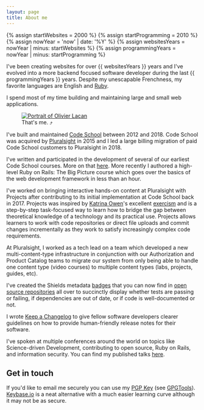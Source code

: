 ```yaml
---
layout: page
title: About me
---
```


{% assign startWebsites = 2000 %}
{% assign startProgramming = 2010 %}
{% assign nowYear = 'now' | date: '%Y' %}
{% assign websitesYears = nowYear | minus: startWebsites %}
{% assign programmingYears = nowYear | minus: startProgramming %}

I've been creating websites for over {{ websitesYears }} years
and I've evolved into a more backend focused software developer during
the last {{ programmingYears }} years. Despite my unescapable
Frenchness, my favorite languages are English and
[Ruby](http://tryruby.org).

I spend most of my time building and maintaining
large and small web applications.

<figure id="mug">
  <a href="https://en.gravatar.com/userimage/4041830/f96aa6256f6953179d7921d981516f2b?size=2048" title="Download a huge version of my face to see if you can figure out the number of degrees I tilted it for this shot.">
    <img src ="https://en.gravatar.com/userimage/4041830/f96aa6256f6953179d7921d981516f2b.jpg?size=540" alt="Portrait of Olivier Lacan"/>
  </a>
  <figcaption>That's me. &#10548;</figcaption>
</figure>

I've built and maintained [Code School](https://www.codeschool.com) between 2012 and 2018.
Code School was acquired by [Pluralsight](https://pluralsight.com) in 2015 and I led a large
billing migration of paid Code School customers to Pluralsight in 2018.

I've written and participated in the development of
several of our earliest Code School courses. More on that [here](/work). More recently I
authored a high-level Ruby on Rails: The Big Picture course which goes over the basics
of the web development framework in less than an hour.

I've worked on bringing interactive hands-on content at Pluralsight with Projects after
contributing to its initial implementation at Code School back in 2017.
Projects was inspired by [Katrina Owen](https://www.kytrinyx.com/)'s excellent
[exercism](https://exercism.io/) and is a step-by-step task-focused way to learn how to
bridge the gap between theoretical knowledge of a technology and its practical use.
Projects allows learners to work with code repositories or direct file uploads and commit changes
incrementally as they work to satisfy increasingly complex code requirements.

At Pluralsight, I worked as a tech lead on a team which developed a new multi-content-type
infrastructure in conjunction with our Authorization and Product Catalog teams to migrate
our system from only being able to handle one content type (video courses) to multiple content
types (labs, projects, guides, etc).

I've created the Shields metadata [badges](http://shields.io) that
you can now find in [open source repositories][gh-shields] all over to
succinctly display whether tests are passing or failing, if dependencies
are out of date, or if code is well-documented or not.

[gh-shields]: https://github.com/search?utf8=✓&q=https%3A%2F%2Fimg.shields.io%2F&type=Code

I wrote [Keep a Changelog](http://keepachangelog.com) to give fellow
software developers clearer guidelines on how to provide
human-friendly release notes for their software.

I've spoken at multiple conferences around the world on topics like
Science-driven Development, contributing to open source, Ruby on Rails,
and information security. You can find my published talks [here](/talks).

## Get in touch

If you'd like to email me securely you can use my [PGP Key][pgp] (see
[GPGTools][gpg]). [Keybase.io][kb] is a neat alternative with a much
easier learning curve although it may not be as secure.

[gpg]: /tools/security/gpgtools
[kb]: https://keybase.io/olivierlacan
[pgp]: http://hkps.pool.sks-keyservers.net/pks/lookup?search=hi%40olivierlacan.com&fingerprint=on&op=index
